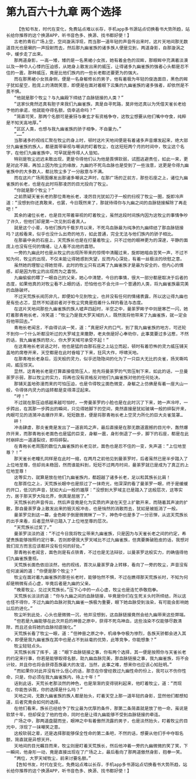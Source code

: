 # 第九百六十九章 两个选择
        【告知书友，时代在变化，免费站点难以长存，手机app多书源站点切换看书大势所趋，站长给你推荐的这个换源APP，听书音色多、换源、找书都好使！】
       古老的青石广场上空，空间漩涡浮现，而当那一道年轻的声音传出来时，这片天地间那无数道目光也是唰的一声投射而去，然后那九幽雀族的诸多族人便是见到，两道身影，自那漩涡之中，缓步走了出来。
       那两道身影，一高一矮，矮的是一名黑裙小女孩，她有着金色的双眸，那眼眸中充满着淡漠以及一种令人心悸的压迫感，从她身上散发出来的威压，让得诸多九幽雀族的强者心头都是忍不住的一震，那种威压，竟是比他们族内的一些长老都还要更为的强大。
       而在那黑裙小女孩身侧，便是一名身躯修长的男子，他有着极为年轻的俊逸面目，黑色的眸子犹如星空，脸庞上的清朗笑意，即便是在面对着眼下云集的九幽雀族的诸多强者，却依然是不畏不惧。
       “他就是那个牧尘？与九幽殿下缔结了血脉链接的人类？”
       “这家伙竟然还真有胆子来我们九幽雀族，真是自寻死路，莫非他还真以为凭借天雀长老给予他的承诺，他就能夺得名额，侥幸逃命吗？”
       “简直可笑，那两个名额可是姜犽与秦玄才有资格争夺，这牧尘想要从他们嘴中夺食，纯粹是不知天高地厚。”
       “区区人类，也想与我九幽雀族的骄子相争，不自量力。”
       “……”
       当那诸多的视线汇聚在牧尘的身上时，顿时这片天地间便是有着诸多声音爆发起来，绝大部分九幽雀族的族人，都是面带审视与嘲讽的盯着牧尘，在这短短两个月的时间中，牧尘这个名字，在他们九幽雀族中，可早就是传得人人皆知。
       特别是牧尘迟迟未敢出现，更是令得他们认为他是畏惧软弱，试图逃避责任，如此一来，更是对此不屑，再加上因为牧尘的缘故，九幽的不死鸟血脉也是受到了一些浊意，这更是令得九幽雀族中的大多数人，都比牧尘多了一分敌意与不满。
       而在这片广场周围爆发出那诸多嘲讽之声时，在那广场的正前方，那些石座之上，诸位九幽雀族的长老，也是在此时将那凌厉的目光投向了牧尘。
       “你就是那个牧尘？”
       之前质疑天雀长老的那位青袍长老，凌厉目光犹如刀子一般的扫视了牧尘一圈，旋即冷声道：“没想到你还真敢来，也罢，今日既然来了，那就待得你与九幽之间的血脉链接解除了再走吧！”
       其余的诸位长老，也是目光带着审视的盯着牧尘，虽然这段时间族内因为这牧尘的事情争吵了许久，但他们却是第一次见到后者真人。
       就是这个小辈，与他们族内千载岁月以来，不死鸟血脉最为纯净的九幽缔结了那血脉链接吗？这般看来，似乎也没什么出奇的地方，如此普通，完全无法与他们族内的骄子相比。
       在那最中央的石座上，天荒族长也是在打量着牧尘，只不过他的眼神更为的深邃，平静的面庞上也没有任何的情绪，让人看不出他的喜怒。
       一旁的九幽此时也是从牧尘的出现所带来的惊愕中清醒过来，旋即她暗自苦笑一声，不过不知为何，牧尘的出现，不仅未能让得她感到失望，反而内心深处，有着一丝极淡的欣慰之意。
       虽然她的理智让得她觉得，此时的牧尘只有远离了九幽雀族才是最为安全的，但内心的情感，却是因为牧尘的出现而为之喜悦。
       九幽偷偷的瞟了一眼自己的父亲，她心中清楚，今日的事情，很大一部分都是取决于后者的态度，如果他真的对牧尘看不上眼的话，恐怕他也不会允许一个普通的人类，将九幽雀族最完美的血脉破坏。
       不过天荒族长阅历非凡，即便如今见到牧尘，也并没有任何的情绪表露，所以这让得九幽也是有些忐忑，显然不知道前者对于牧尘究竟是抱着什么样的看法与态度。
       在这片天地间那些九幽雀族的族人嘘声四起时，半空之中，曼荼罗眸子中则是寒芒一闪，她盯着那青袍长老，冷笑道：“牧尘乃是我大罗天域的人，既然我将他带来了九幽雀族，就一定会将他带回去。”
       青袍长老闻言，不由得讥讽一笑，道：“真是好大的口气，到了我九幽雀族的地方，可还轮不到你一个什么听都没听过的大罗域主来撒野，老夫倒是好心奉劝你，此事莫要过多沾惹，不然的话，我九幽雀族的怒火，你大罗天域可承受不起！”
       在这青袍长老说话之时，他也是猛的自那石座之上站立而起，顿时有着恐怖的灵力威压铺天盖地的席卷开来，天空都是在此时昏暗了下来，狂风大作，呼啸天地。
       在那青袍长老身后，滔天般的灵力，似乎还隐隐间的化为了一只巨大无比的炎雀，扬天嘶鸣间，威压惊天。
       显然，这青袍长老是打算直接借势压人，抢先将曼荼罗的气势压制下来，如此的话，一旦曼荼罗示弱，那以牧尘的实力，将再也没有资格反对他们九幽雀族对他的任何处决。
       那铺天盖地弥漫而来的可怕压迫，也是令得牧尘面色微变，身躯之上仿佛是有着一座大山一般，令得体内灵力的运转都是变得滞涩起来。
       “哼！”
       不过就在那压迫感越来越可怕时，一旁曼荼罗的小脸也是在此时沉了下来，她一声冷哼，一步跨出，在其那一步跨出的瞬间，只见得她脚下的空间，竟然直接是犹如玻璃一般的碎裂开来，肉眼可见的涟漪冲击爆炸开来，短短数息，便是将那青袍长老上空灵力所化的巨大炎雀笼罩…
       砰！
       冲击肆虐，那炎雀竟是发出了一道哀鸣之声，最后直接是在那无数道震撼的目光中，轰然爆炸开来，而那青袍长老面色也是猛的巨变，身躯一震，身形倒退了一步，脚下的石座，都是在此时崩碎出一道道裂纹，即将碎裂。
       在青袍长老周围的数位九幽雀族的长老见状，面色也是忍不住的一变，失声道：“上位地至尊？！”
       那天雀长老瞳孔同样是在此时一缩，在两月之前他见到曼荼罗时，后者虽然已是半步踏入了上位地至尊，但却尚未稳固，然而谁能料到，短短不过两月时间，曼荼罗就已是成为了真正的上位地至尊！
       这等实力，就算是放在他们九幽雀族内，都超越了诸多长老，足以和其族长比肩！
       在那首位之上，天荒族长眼中也是掠过了一抹奇光，他深深的看了曼荼罗一眼，终于是缓缓的开口，低沉的声音，犹如大山一般的雄厚：“没想到大罗域主已是踏入了这般层次，这等实力，居于那天罗大陆北界，倒真是屈居了。”
       天荒族长的声音传出，然后声音竟是化为实质的声波在天空上扩散开来，而随着其声波的扩散，那自曼荼罗身上散发出来的毁灭般冲击，也是悄然的消散而去，犹如是被抵消了一般。
       曼荼罗见到这一幕，金色眸子倒是微微眯了一下，神色中也是多了一分忌惮，从这天荒族长的出手来看，后者显然早已踏入了上位地至尊的层次。
       “天荒族长过奖了。”
       曼荼罗淡淡的道：“不过今日我将牧尘带来九幽雀族，只是因为与天雀长老之间的约定，希望贵族能够按照约定行事，否则即便我大罗天域比不过九幽雀族，但真要撕破脸皮的话，我想对我们双方而言应该都并没有任何的好处。”
       那青袍长老闻言，面色则是有点铁青，不过也是无法辩驳，以曼荼罗这般实力，的确值得他们九幽雀族重视。
       天荒族长面色依旧淡然，他的视线，首次从曼荼罗身上转移，看向了一旁的牧尘，声音没有任何波澜的道：“你便是那个牧尘？”
       牧尘在面对着九幽雀族的那些长老时，能够怡然不惧，不过在瞧得那天荒族长时，不知为何却是稍微有点心虚，毕竟后者是九幽的父亲。
       “晚辈牧尘，见过天荒族长。”压下心中的一点心虚，牧尘也是连忙恭敬抱拳。
       天荒族长淡淡的道：“你与九幽之间的血脉链接，毕竟是你们在生死关头时所缔结，所以这也怪不得你，不过九幽的血脉对我九幽雀一族极为重要，眼下她血脉受到浊染，有可能会影响她以后的进化。”
       牧尘听到此处，心头也是微微一沉，他并没想到，这血脉链接竟然会给九幽带来这些弊端。
       “但若是九幽能够在此次开启的神兽之原中，获得不死鸟神血，这些浊染不仅能够尽数清除，而且还会将她的血脉彻底强化。”
       天荒族长看了牧尘一眼，道：“但神兽之原之中，机缘争夺极为惨烈，各族天骄都会进入其中，即便是我九幽雀族在其中也是占不到丝毫的优势，此等竞争，你能想象？”
       牧尘轻轻点头。
       天荒族长挥了挥手，道：“眼下血脉链接之事，你有两个选择，其一便是按照你与天雀长老的约定来行事，你若是能够取得名额，助九幽血脉完美，那血脉链接之事，我九幽雀族，将不会计较，并且你也将会获得吾族最大的友谊，当然，此事之难，想来你也应该心知肚明。”
       “而如果你对此并没有什么信心的话，那念在你曾经救过九幽性命的份上，我可以不伤你性命，只是，你必须在我九幽雀族内，待上十年！”
       话到此话，天荒长老那淡然的神色，也是渐渐的变得锐利起来，他盯着牧尘，道：“而现在，你能告诉我，你的选择是什么吗？”
       天地之间，无数九幽雀族的族人都是抬头，盯着天空上那一道年轻的身影，显然他们都想知道，后者究竟会如何的选择。
       在他们看来，族长已经给予了牧尘最为优厚的条件，那第二条简直就是放了他一命，虽说是软禁十年，但却保全了他的性命，同时也是让得九幽能够不受到血脉链接的牵连。
       广场之中，那两道盘腿而坐，眼神之中有着傲然流露的男子，也是淡然抬头，盯着牧尘的目光中，浮现了一抹嘲笑之意。
       这般软弱之辈，还是选择那能够保全性命的第二条吧，不然的话，想要从他们手中夺取名额，简直就是异想天开。
       天地间的目光瞩目而来，牧尘则是盯着天荒族长，然后他冲着一旁的九幽微微的笑了笑，下一瞬间，他身形一动，竟是直接出现在了广场之上，最后看向了那两道傲然身影，抱拳一笑。
       “两位，大罗天域牧尘，前来讨要名额。”
       【告知书友，时代在变化，免费站点难以长存，手机app多书源站点切换看书大势所趋，站长给你推荐的这个换源APP，听书音色多、换源、找书都好使！】